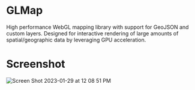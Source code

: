 # GLMap
High performance WebGL mapping library with support for GeoJSON and custom layers. Designed for interactive rendering of large amounts of spatial/geographic data by leveraging GPU acceleration.

# Screenshot
![Screen Shot 2023-01-29 at 12 08 51 PM](https://user-images.githubusercontent.com/106203063/215357334-2a8a3fbd-e723-4e44-a29e-8d4f10417b49.png)
